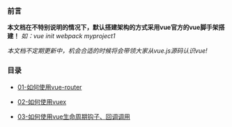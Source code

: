 ### 前言 

**本文档在不特别说明的情况下，默认搭建架构的方式采用vue官方的vue脚手架搭建！** *如：vue init webpack myproject1*

*本文档不定期更新中，机会合适的时候将会带领大家从vue.js源码认识vue!*

### 目录

* [01-如何使用vue-router](https://github.com/woai30231/vue-development-notebook/tree/master/vue-router)

* [02-如何使用vuex](https://github.com/woai30231/vue-development-notebook/tree/master/vuex)

* [03-如何使用vue生命周期钩子、回调调用](https://github.com/woai30231/vue-development-notebook/tree/master/lifecycle)

